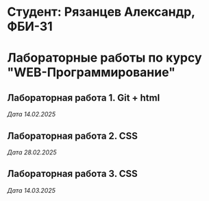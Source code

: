 # Студент: Рязанцев Александр, ФБИ-31

# Лабораторные работы по курсу "WEB-Программирование"

## Лабораторная работа 1. Git + html

*Дата 14.02.2025*

## Лабораторная работа 2. CSS

*Дата 28.02.2025*

## Лабораторная работа 3. CSS

*Дата 14.03.2025*

